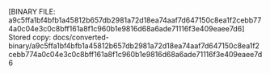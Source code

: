 [BINARY FILE: a9c5ffa1bf4bfb1a45812b657db2981a72d18ea74aaf7d647150c8ea1f2cebb774a0c04e3c0c8bff161a8f1c960b1e9816d68a6ade71116f3e409eaee7d6]
Stored copy: docs/converted-binary/a9c5ffa1bf4bfb1a45812b657db2981a72d18ea74aaf7d647150c8ea1f2cebb774a0c04e3c0c8bff161a8f1c960b1e9816d68a6ade71116f3e409eaee7d6
